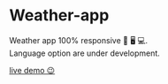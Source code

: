 # Weather-app

Weather app 100% responsive 📱 🖥️ 💻.    
Language option are under development.   

[live demo 😉](#)